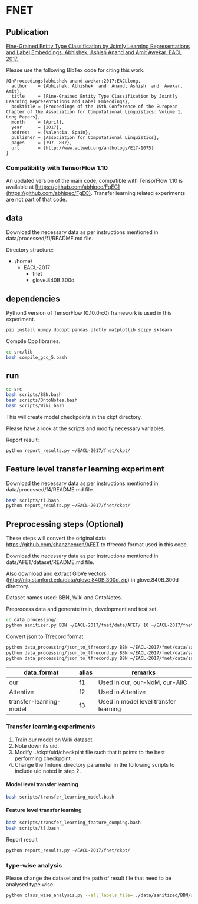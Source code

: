 # FNET

## Publication
[Fine-Grained Entity Type Classification by Jointly Learning Representations and Label Embeddings. Abhishek, Ashish Anand and Amit Awekar. EACL 2017.](http://www.aclweb.org/anthology/E/E17/E17-1075.pdf)

Please use the following BibTex code for citing this work.

```
@InProceedings{abhishek-anand-awekar:2017:EACLlong,
  author    = {Abhishek, Abhishek  and  Anand, Ashish  and  Awekar, Amit},
  title     = {Fine-Grained Entity Type Classification by Jointly Learning Representations and Label Embeddings},
  booktitle = {Proceedings of the 15th Conference of the European Chapter of the Association for Computational Linguistics: Volume 1, Long Papers},
  month     = {April},
  year      = {2017},
  address   = {Valencia, Spain},
  publisher = {Association for Computational Linguistics},
  pages     = {797--807},
  url       = {http://www.aclweb.org/anthology/E17-1075}
}

```
### Compatibility with TensorFlow 1.10

An updated version of the main code, compatible with TensorFlow 1.10 is available at [https://github.com/abhipec/FgEC](https://github.com/abhipec/FgEC). Transfer learning related experiments are not part of that code. 

## data

Download the necessary data as per instructions mentioned in data/processed/f1/README.md file. 

Directory structure:

- /home/
  - EACL-2017
    - fnet
    - glove.840B.300d

## dependencies
Python3 version of TensorFlow (0.10.0rc0) framework is used in this experiment.

``` bash
pip install numpy docopt pandas plotly matplotlib scipy sklearn 
```
Compile Cpp libraries.
```bash
cd src/lib
bash compile_gcc_5.bash
```
## run

```bash
cd src
bash scripts/BBN.bash
bash scripts/OntoNotes.bash
bash scripts/Wiki.bash
```
This will create model checkpoints in the ckpt directory.

Please have a look at the scripts and modify necessary variables.

Report result:

```bash
python report_results.py ~/EACL-2017/fnet/ckpt/
```

## Feature level transfer learning experiment
Download the necessary data as per instructions mentioned in data/processed/f4/README.md file.

```bash
bash scripts/tl.bash
python report_results.py ~/EACL-2017/fnet/ckpt/
```

## Preprocessing steps (Optional)
These steps will convert the original data https://github.com/shanzhenren/AFET to tfrecord format used in this code.

Download the necessary data as per instructions mentioned in data/AFET/dataset/README.md file.

Also download and extract GloVe vectors (http://nlp.stanford.edu/data/glove.840B.300d.zip) in glove.840B.300d directory.

Dataset names used: BBN, Wiki and OntoNotes.

Preprocess data and generate train, development and test set. 

```bash
cd data_processing/
python sanitizer.py BBN ~/EACL-2017/fnet/data/AFET/ 10 ~/EACL-2017/fnet/data/sanitized/

```
Convert json to Tfrecord format
```bash
python data_processing/json_to_tfrecord.py BBN ~/EACL-2017/fnet/data/sanitized/ ~/EACL-2017/glove.840B.300d/glove.840B.300d.txt f1 ~/EACL-2017/fnet/data/processed/
python data_processing/json_to_tfrecord.py BBN ~/EACL-2017/fnet/data/sanitized/ ~/EACL-2017/glove.840B.300d/glove.840B.300d.txt f2 ~/EACL-2017/fnet/data/processed/
python data_processing/json_to_tfrecord.py BBN ~/EACL-2017/fnet/data/sanitized/ ~/EACL-2017/glove.840B.300d/glove.840B.300d.txt f3 ~/EACL-2017/fnet/data/processed/
```

| data_format | alias | remarks |
|---|---|---|
| our  | f1  | Used in our, our-NoM, our-AllC| 
| Attentive  |  f2 | Used in Attentive| 
| transfer-learning-model  | f3   | Used in model level transfer learning| 


### Transfer learning experiments
1. Train our model on Wiki dataset.
2. Note down its uid. 
3. Modify ../ckpt/uid/checkpint file such that it points to the best performing checkpoint. 
4. Change the fintune_directory parameter in the following scripts to include uid noted in step 2. 

#### Model level transfer learning
```bash
bash scripts/transfer_learning_model.bash
```
#### Feature level transfer learning
```bash
bash scripts/transfer_learning_feature_dumping.bash
bash scripts/tl.bash
```
Report result
```bash
python report_results.py ~/EACL-2017/fnet/ckpt/
```

### type-wise analysis
Please change the dataset and the path of result file that need to be analysed type wise.
```bash
python class_wise_analysis.py --all_labels_file=../data/sanitized/BBN/sanitized_labels.txt  --json_file=../data/sanitized/BBN/sanitized_test.json --result_file=../ckpt/Wiki_1.2/result_7.txt --dataset=Wiki
```
